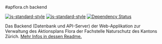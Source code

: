 #apflora.ch backend

[![js-standard-style](https://img.shields.io/badge/code%20style-standard-brightgreen.svg)](https://github.com/feross/standard)
[![js-standard-style](https://img.shields.io/badge/license-ISC-brightgreen.svg)](https://github.com/FNSKtZH/apflora/blob/master/License.md)
[![Dependency Status](https://www.versioneye.com/user/projects/5574b84333633400200000f6/badge.svg)](https://www.versioneye.com/user/projects/5574b84333633400200000f6)

Das Backend (Datenbank und API-Server) der Web-Applikation zur Verwaltung des Aktionsplans Flora der Fachstelle Naturschutz des Kantons Zürich. [Mehr Infos in dessen Readme.](https://github.com/FNSKtZH/apflora/blob/master/README.md)